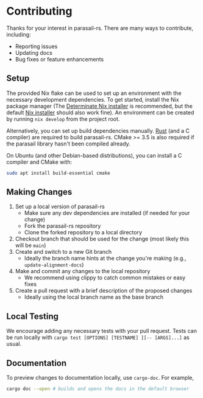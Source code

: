 # Contributing

Thanks for your interest in parasail-rs. There are many ways to contribute, including:

- Reporting issues
- Updating docs
- Bug fixes or feature enhancements

## Setup

The provided Nix flake can be used to set up an environment with the necessary development dependencies. To get started,
install the Nix package manager (The [Determinate Nix installer](https://determinate.systems/nix-installer/) is recommended,
but the default [Nix installer](https://nixos.org/download/#nix-install-linux) should also work fine). An environment
can be created by running `nix develop` from the project root.

Alternatively, you can set up build dependencies manually. [Rust](https://www.rust-lang.org/) (and a C compiler) are
required to build parasail-rs. CMake >= 3.5 is also required if the parasail library hasn't been compiled already.

On Ubuntu (and other Debian-based distributions), you can install a C compiler and CMake with:

```bash
sudo apt install build-essential cmake
```

## Making Changes

1. Set up a local version of parasail-rs
    - Make sure any dev dependencies are installed (if needed for your change)
    - Fork the parasail-rs repository
    - Clone the forked repository to a local directory
2. Checkout branch that should be used for the change (most likely this will be `main`)
3. Create and switch to a new Git branch
   - Ideally the branch name hints at the change you're making (e.g., `update-alignment-docs`)
4. Make and commit any changes to the local repository
   - We recommend using clippy to catch common mistakes or easy fixes
5. Create a pull request with a brief description of the proposed changes
   - Ideally using the local branch name as the base branch

## Local Testing

We encourage adding any necessary tests with your pull request.
Tests can be run locally with `cargo test [OPTIONS] [TESTNAME] ][-- [ARGS]...]` as usual.

## Documentation

To preview changes to documentation locally, use `cargo-doc`. For example,

```bash
cargo doc --open # builds and opens the docs in the default browser
```


